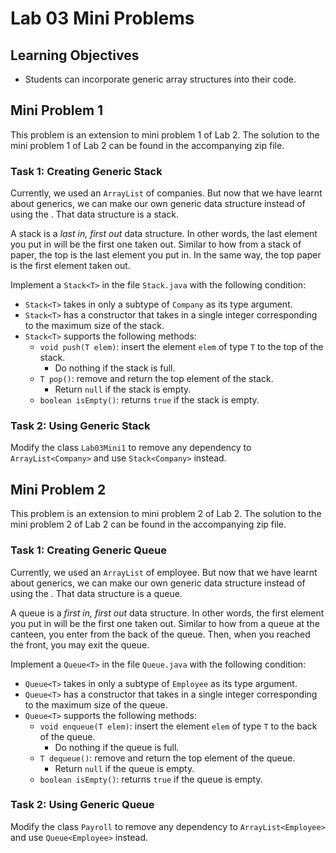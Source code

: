 # Lab 03 Mini Problems

## Learning Objectives

- Students can incorporate generic array structures into their code.

## Mini Problem 1

This problem is an extension to mini problem 1 of Lab 2.  The solution to the mini problem 1 of Lab 2 can be found in the accompanying zip file.

### Task 1: Creating Generic Stack

Currently, we used an `ArrayList` of companies.  But now that we have learnt about generics, we can make our own generic data structure instead of using the .  That data structure is a stack.

A stack is a _last in, first out_ data structure.  In other words, the last element you put in will be the first one taken out.  Similar to how from a stack of paper, the top is the last element you put in.  In the same way, the top paper is the first element taken out.

Implement a `Stack<T>` in the file `Stack.java` with the following condition:

- `Stack<T>` takes in only a subtype of `Company` as its type argument.
- `Stack<T>` has a constructor that takes in a single integer corresponding to the maximum size of the stack.
- `Stack<T>` supports the following methods:
    - `void push(T elem)`: insert the element `elem` of type `T` to the top of the stack.
        - Do nothing if the stack is full.
    - `T pop()`: remove and return the top element of the stack.
        - Return `null` if the stack is empty.
    - `boolean isEmpty()`: returns `true` if the stack is empty.

### Task 2: Using Generic Stack

Modify the class `Lab03Mini1` to remove any dependency to `ArrayList<Company>` and use `Stack<Company>` instead.



## Mini Problem 2

This problem is an extension to mini problem 2 of Lab 2.  The solution to the mini problem 2 of Lab 2 can be found in the accompanying zip file.


### Task 1: Creating Generic Queue

Currently, we used an `ArrayList` of employee.  But now that we have learnt about generics, we can make our own generic data structure instead of using the .  That data structure is a queue.

A queue is a _first in, first out_ data structure.  In other words, the first element you put in will be the first one taken out.  Similar to how from a queue at the canteen, you enter from the back of the queue.  Then, when you reached the front, you may exit the queue.

Implement a `Queue<T>` in the file `Queue.java` with the following condition:

- `Queue<T>` takes in only a subtype of `Employee` as its type argument.
- `Queue<T>` has a constructor that takes in a single integer corresponding to the maximum size of the queue.
- `Queue<T>` supports the following methods:
    - `void enqueue(T elem)`: insert the element `elem` of type `T` to the back of the queue.
        - Do nothing if the queue is full.
    - `T dequeue()`: remove and return the top element of the queue.
        - Return `null` if the queue is empty.
    - `boolean isEmpty()`: returns `true` if the queue is empty.

### Task 2: Using Generic Queue

Modify the class `Payroll` to remove any dependency to `ArrayList<Employee>` and use `Queue<Employee>` instead.